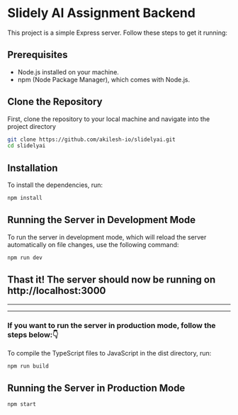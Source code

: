 # Slidely AI Assignment Backend

This project is a simple Express server. Follow these steps to get it running:

## Prerequisites

- Node.js installed on your machine.
- npm (Node Package Manager), which comes with Node.js.

## Clone the Repository

First, clone the repository to your local machine and navigate into the project directory

```sh
git clone https://github.com/akilesh-io/slidelyai.git
cd slidelyai
```

## Installation

To install the dependencies, run:

```sh
npm install
```

## Running the Server in Development Mode

To run the server in development mode, which will reload the server automatically on file changes, use the following command:

```sh
npm run dev
```

## Thast it! The server should now be running on http://localhost:3000 

---
---

### If you want to run the server in production mode, follow the steps below:👇

To compile the TypeScript files to JavaScript in the dist directory, run: 

```sh
npm run build
```

## Running the Server in Production Mode

```sh
npm start
```
